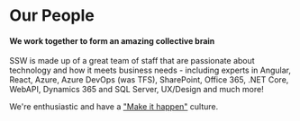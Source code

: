 # Our People

#### We work together to form an amazing collective brain

SSW is made up of a great team of staff that are passionate about technology and how it meets business needs - including experts in Angular, React, Azure, Azure DevOps (was TFS), SharePoint, Office 365, .NET Core, WebAPI, Dynamics 365 and SQL Server, UX/Design and much more! 

We're enthusiastic and have a ["Make it happen"](https://www.ssw.com.au/ssw/Company/Culture/) culture.
